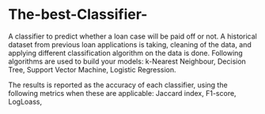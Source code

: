 # The-best-Classifier-
A classifier to predict whether a loan case will be paid off or not. 
A historical dataset from previous loan applications is taking, cleaning of the data, and applying different classification algorithm on the data is done. Following algorithms are used to build your models:
k-Nearest Neighbour,
Decision Tree,
Support Vector Machine,
Logistic Regression.

The results is reported as the accuracy of each classifier, using the following metrics when these are applicable:
Jaccard index,
F1-score,
LogLoass,
